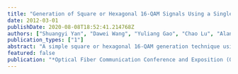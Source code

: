 ```yaml
---
title: "Generation of Square or Hexagonal 16-QAM Signals Using a Single Dual Drive IQ Modulator Driven by Binary Signals"
date: 2012-03-01
publishDate: 2020-08-08T18:52:41.214768Z
authors: ["Shuangyi Yan", "Dawei Wang", "Yuliang Gao", "Chao Lu", "Alan Pak Tao Lau", "Lei Liu", "Xiaogeng Xu"]
publication_types: ["1"]
abstract: "A simple square or hexagonal 16-QAM generation technique using a commercially available dual drive IQ modulator driven by 4 binary signals is proposed. Square or hexagonal polarization multiplexed (PM) 16-QAM signals at 25Gbaud/s are experimentally demonstrated."
featured: false
publication: "*Optical Fiber Communication Conference and Exposition (OFC/NFOEC), 2012 and the National Fiber Optic Engineers Conference*"
---
```


